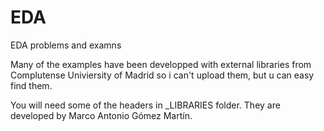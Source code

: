 # EDA
EDA problems and examns

Many of the examples have been developped with external libraries from Complutense Univiersity of Madrid so i can't
upload them, but u can easy find them.

You will need some of the headers in _LIBRARIES folder. They are developed by Marco Antonio Gómez Martín.
